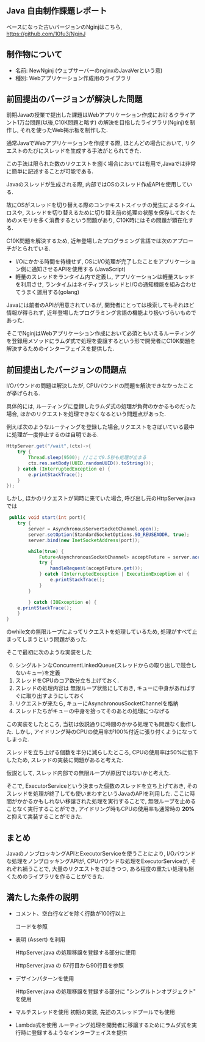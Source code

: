 ## Java 自由制作課題レポート

ベースになった古いバージョンのNginjはこちら, https://github.com/10fu3/NginJ

## 制作物について
- 名前: NewNginj (ウェブサーバーのnginxのJavaVerという意)
- 種別: Webアプリケーション作成用のライブラリ

## 前回提出のバージョンが解決した問題

前期Javaの授業で提出した課題はWebアプリケーション作成におけるクライアント1万台問題(以後,C10K問題と略す) の解決を目指したライブラリ(Nginj)を制作し, それを使ったWeb掲示板を制作した.

通常JavaでWebアプリケーションを作成する際, ほとんどの場合において, リクエストのたびにスレッドを生成する手法がとられてきた.

この手法は限られた数のリクエストを捌く場合においては有用で,Javaでは非常に簡単に記述することが可能である.

Javaのスレッドが生成される際, 内部ではOSのスレッド作成APIを使用している.

故にOSがスレッドを切り替える際のコンテキストスイッチの発生によるタイムロスや, スレッドを切り替えるために切り替え前の処理の状態を保存しておくためのメモリを多く消費するという問題があり, C10K時にはその問題が顕在化する.

C10K問題を解決するため, 近年登場したプログラミング言語では次のアプローチがとられている.
  - I/Oにかかる時間を待機せず, OSにI/O処理が完了したことをアプリケーション側に通知させるAPIを使用する (JavaScript)
  - 軽量のスレッドをランタイム内で定義し, アプリケーションは軽量スレッドを利用させ, ランタイムはネイティブスレッドとI/Oの通知機能を組み合わせてうまく運用する(golang)

Javaには前者のAPIが用意されているが, 開発者にとっては検索してもそれほど情報が得られず, 近年登場したプログラミング言語の機能より扱いづらいものであった.

そこでNginjはWebアプリケーション作成において必須ともいえるルーティングを登録用メソッドにラムダ式で処理を委譲するという形で開発者にC10K問題を解決するためのインターフェイスを提供した.

## 前回提出したバージョンの問題点
I/Oバウンドの問題は解決したが, CPUバウンドの問題を解決できなかったことが挙げられる.

具体的には, ルーティングに登録したラムダ式の処理が負荷のかかるものだった場合, ほかのリクエストを処理できなくなるという問題点があった.

例えば次のようなルーティングを登録した場合,リクエストをさばいている最中に処理が一度停止するのは自明である.

```java
HttpServer.get("/wait",(ctx)->{
    try {
        Thread.sleep(9500); //ここで9.5秒も処理が止まる
        ctx.res.setBody(UUID.randomUUID().toString());
    } catch (InterruptedException e) {
        e.printStackTrace();
    }
});
```
しかし, ほかのリクエストが同時に来ていた場合,
呼び出し元のHttpServer.javaでは
```java
 public void start(int port){
    try {
        server = AsynchronousServerSocketChannel.open();
        server.setOption(StandardSocketOptions.SO_REUSEADDR, true);
        server.bind(new InetSocketAddress(port));

        while(true) {
            Future<AsynchronousSocketChannel> acceptFuture = server.accept();
            try {
                handleRequest(acceptFuture.get());
            } catch (InterruptedException | ExecutionException e) {
                e.printStackTrace();
            }
        }

        } catch (IOException e) {
    e.printStackTrace();
    }
}
```
のwhile文の無限ループによってリクエストを処理しているため, 処理がすべて止まってしまうという問題があった.

そこで最初に次のような実装をした

0. シングルトンなConcurrentLinkedQueue(スレッドからの取り出しで競合しないキュー)を定義
1. スレッドをCPUのコア数分立ち上げておく.
2. スレッドの処理内容は 無限ループ状態にしておき, キューに中身があればすぐに取り出すようにしておく
3. リクエストが来たら, キューにAsynchronousSocketChannelを格納
4. スレッドたちがキューの中身を拾ってそのあとの処理につなげる

この実装をしたところ, 当初は仮説通りに時間のかかる処理でも問題なく動作した.
しかし, アイドリング時のCPUの使用率が100%付近に張り付くようになってしまった.

スレッドを立ち上げる個数を半分に減らしたところ, CPUの使用率は50%に低下したため, スレッドの実装に問題があると考えた.

仮説として, スレッド内部での無限ループが原因ではないかと考えた.

そこで, ExecutorServiceという決まった個数のスレッドを立ち上げておき, そのスレッドを処理が終了しても使いまわすというJavaのAPIを利用した.
ここに時間がかかるかもしれない移譲された処理を実行することで, 無限ループを止めることなく実行することができ, アイドリング時もCPUの使用率も通常時の **20%** と抑えて実装することができた.

## まとめ
JavaのノンブロッキングAPIとExecutorServiceを使うことにより, I/Oバウンドな処理をノンブロッキングAPIが, CPUバウンドな処理をExecutorServiceが, それぞれ補うことで, 大量のリクエストをさばきつつ, ある程度の重たい処理も捌くためのライブラリを作ることができた.

## 満たした条件の説明
- コメント、空白行などを除く行数が100行以上 
  
  コードを参照

  
- 表明 (Assert) を利用
  
  HttpServer.java の処理移譲を登録する部分に使用

  HttpServer.java の 67行目から90行目を参照

  
- デザインパターンを使用

  HttpServer.java の処理移譲を登録する部分に "シングルトンオブジェクト" を使用


- マルチスレッドを使用
  初期の実装, 先述のスレッドプールでも使用
  
  
- Lambda式を使用
  ルーティング処理を開発者に移譲するためにラムダ式を実行時に登録するようなインターフェイスを提供
  
